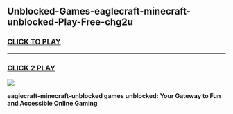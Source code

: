 
## Unblocked-Games-eaglecraft-minecraft-unblocked-Play-Free-chg2u
<h3>
<a href="https://premium76.site?title=eaglecraft-minecraft-unblocked&ref=20M">CLICK TO PLAY</a></h3>
<hr>

<h3>
<a href="https://premium76.site?title=eaglecraft-minecraft-unblocked&ref=20M">CLICK 2 PLAY</a>
  
</h3>

<a href="https://premium76.site?title=eaglecraft-minecraft-unblocked&ref=19M"><img src="https://clearcache.store/games.png"></a>


**eaglecraft-minecraft-unblocked games unblocked: Your Gateway to Fun and Accessible Online Gaming**
